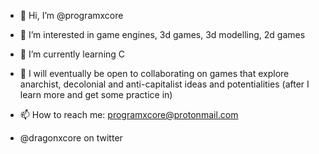 - 👋 Hi, I’m @programxcore
- 👀 I’m interested in game engines, 3d games, 3d modelling, 2d games
- 🌱 I’m currently learning C
- 💞️ I will eventually be open to collaborating on games that explore anarchist, decolonial and anti-capitalist ideas and potentialities
    (after I learn more and get some practice in)

- 📫 How to reach me: programxcore@protonmail.com
- @dragonxcore on twitter

<!---
programxcore/programxcore is a ✨ special ✨ repository because its `README.md` (this file) appears on your GitHub profile.
You can click the Preview link to take a look at your changes.
--->
